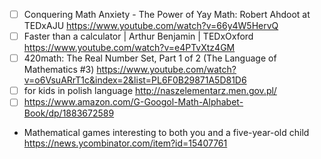 - [ ] Conquering Math Anxiety - The Power of Yay Math: Robert Ahdoot at TEDxAJU https://www.youtube.com/watch?v=66y4W5HervQ
- [ ] Faster than a calculator | Arthur Benjamin | TEDxOxford https://www.youtube.com/watch?v=e4PTvXtz4GM
- [ ] 420math: The Real Number Set, Part 1 of 2 (The Language of Mathematics #3) https://www.youtube.com/watch?v=o6VsuARrT1c&index=2&list=PL6F0B29871A5D81D6
- [ ] for kids in polish language http://naszelementarz.men.gov.pl/
- [ ] https://www.amazon.com/G-Googol-Math-Alphabet-Book/dp/1883672589
- Mathematical games interesting to both you and a five-year-old child https://news.ycombinator.com/item?id=15407761
